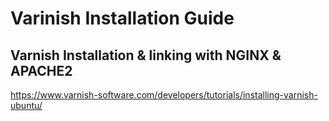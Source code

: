 # Varinish Installation Guide

## Varnish Installation & linking with NGINX & APACHE2 
https://www.varnish-software.com/developers/tutorials/installing-varnish-ubuntu/
